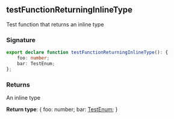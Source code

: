 ## testFunctionReturningInlineType

Test function that returns an inline type

<h3 id="testfunctionreturninginlinetype-signature">Signature</h3>

```typescript
export declare function testFunctionReturningInlineType(): {
    foo: number;
    bar: TestEnum;
};
```

<h3 id="testfunctionreturninginlinetype-returns">Returns</h3>

An inline type

**Return type**: {     foo: number;     bar: [TestEnum](docs/test-suite-a/testenum-enum); }
